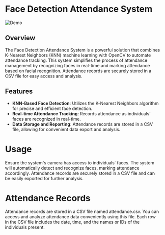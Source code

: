 # Face Detection Attendance System

![Demo](/path/to/demo.gif)

## Overview

The Face Detection Attendance System is a powerful solution that combines K-Nearest Neighbors (KNN) machine learning with OpenCV to automate attendance tracking. This system simplifies the process of attendance management by recognizing faces in real-time and marking attendance based on facial recognition. Attendance records are securely stored in a CSV file for easy access and analysis.

## Features

- **KNN-Based Face Detection**: Utilizes the K-Nearest Neighbors algorithm for precise and efficient face detection.
- **Real-time Attendance Tracking**: Records attendance as individuals' faces are recognized in real-time.
- **Data Storage and Reporting**: Attendance records are stored in a CSV file, allowing for convenient data export and analysis.

# Usage
Ensure the system's camera has access to individuals' faces.
The system will automatically detect and recognize faces, marking attendance accordingly.
Attendance records are securely stored in a CSV file and can be easily exported for further analysis.

# Attendance Records
Attendance records are stored in a CSV file named attendance.csv. You can access and analyze attendance data conveniently using this file. Each row in the CSV file includes the date, time, and the names or IDs of the individuals present.
